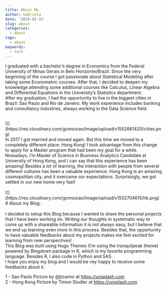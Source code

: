 ```yaml
---
title: About Me
author: Gabriela
date: '2019-03-15'
slug: about
categories:
  - About
tags:
  - about
keywords:
  - tech
---
```



I graduated with a bachelor’s degree in Economics from the Federal University of Minas Gerais in Belo Horizonte/Brazil. Since the very beginning of the course I got passionate about Statistical Modeling after taking some Econometric courses.  After that, I decided to deepen my knowledge attending some additional courses like Calculus, Linear Algebra and Differential Equations in the University’s Statistics department.<br>
After my graduation, I had the opportunity to live in the biggest cities in Brazil: Sao Paulo and Rio de Janeiro. My work experience includes banking and consultancy industries, always working in the Data Science field.<br>

<br>
![](https://res.cloudinary.com/gcmourao/image/upload/v1552661420/cities.png)
<br>
In 2017 I got married and moved again. But this time we moved to a completely different place: Hong Kong! I took advantage from this change to apply for a Master program that had been my goal for a while.<br>
Nowadays, I’m Master of Science in Business Analytics Candidate at University of Hong Kong, and I can say that this experience has been amazing! Besides a lot of learning, the interaction with people from several different cultures has been a valuable experience. Hong Kong is an amazing cosmopolitan city, and it overcame our expectations. Surprisingly, we got settled in our new home very fast!<br>  
<br>
![](https://res.cloudinary.com/gcmourao/image/upload/v1552704615/hk.png)
<br>
# About my Blog: <br>
<br>
I decided to setup this Blog because I wanted to share the personal projects that I have been working on. Writing our thoughts in systematic way to come up with a shareable information it is not always easy, but I believe that we end up learning even more in this process. Besides that, the opportunity to have valuable feedbacks about my projects makes me feel excited for learning from new perspectives!<br>
This Blog was built using Hugo Themes (I’m using the tranquilpeak theme) powered by Blogdown package in R, which is my favorite programming language. Besides R, I also code in Python and SAS.<br>
I hope you enjoy my blog and I would be vey happy to receive some feedbacks about it.<br>



1 - Sao Paulo Picture by @jtzanno at https://unsplash.com <br>
2 - Hong Kong Picture by Timon Studler at https://unsplash.com 



